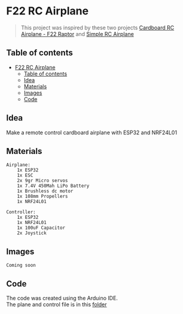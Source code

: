 # F22 RC Airplane

> This project was inspired by these two projects [Cardboard RC Airplane - F22 Raptor](https://youtu.be/WKkWElvF-a0) and [Simple RC Airplane](https://www.youtube.com/watch?v=9SMyBN-B3Vo&ab_channel=KendinYap)

## Table of contents

- [F22 RC Airplane](#f22-rc-airplane)
  - [Table of contents](#table-of-contents)
  - [Idea](#idea)
  - [Materials](#materials)
  - [Images](#images)
  - [Code](#code)

## Idea

Make a remote control cardboard airplane with ESP32 and NRF24L01

## Materials

```text
Airplane:
    1x ESP32
    1x ESC
    2x 9gr Micro servos
    1x 7.4V 450Mah LiPo Battery
    1x Brushless dc motor
    1x 108mm Propellers
    1x NRF24L01
```

```text
Controller:
    1x ESP32
    1x NRF24L01
    1x 100uF Capacitor
    2x Joystick
```

## Images

`Coming soon`

## Code

The code was created using the Arduino IDE.  
The plane and control file is in this [folder](./codes/)
